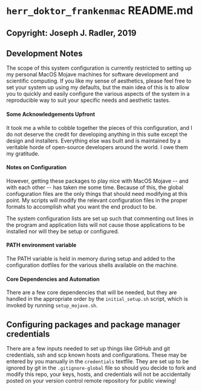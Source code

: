 # `herr_doktor_frankenmac` README.md
Copyright: Joseph J. Radler, 2019
---

## Development Notes
The scope of this system configuration is currently restricted to setting up my
personal MacOS Mojave machines for software development and scientific computing.
If you like my sense of aesthetics, please feel free to set your system up using
my defaults, but the main idea of this is to allow you to quickly and easily
configure the various aspects of the system in a reproducible way to suit your
specific needs and aesthetic tastes.

#### Some Acknowledgements Upfront
It took me a while to cobble together the pieces of this configuration, and I do
not deserve the credit for developing anything in this suite except the design
and installers. Everything else was built and is maintained by a veritable horde
of open-source developers around the world. I owe them my gratitude.

#### Notes on Configuration
However, getting these packages to play nice with MacOS Mojave -- and with each
other -- has taken me some time. Because of this, the global confuguration files
are the only things that should need modifying at this point. My scripts will
modify the relevant configuration files in the proper formats to accomplish
what you want the end product to be.

The system configuration lists are set up such that commenting out lines in the
program and application lists will not cause those applications to be installed
nor will they be setup or configured.

#### PATH environment variable
The PATH variable is held in memory during setup and added to the configuration
dotfiles for the various shells available on the machine.

#### Core Dependencies and Automation
There are a few core dependencies that will be needed, but they are handled in
the appropriate order by the `initial_setup.sh` script, which is invoked by
running `setup_mojave.sh`.

## Configuring packages and package manager credentials
There are a few inputs needed to set up things like GitHub and git credentials,
ssh and scp known hosts and configurations.  These may be entered by you manually
in the `credentials` textfile. They are set up to be ignored by git in the
`.gitignore-global` file so should you decide to fork and modify this repo, your
keys, hosts, and credentials will not be accidentally posted on your version
control remote repository for public viewing!

